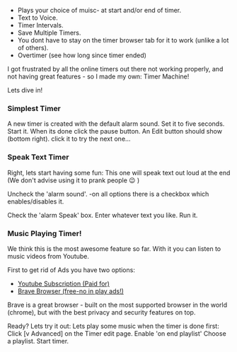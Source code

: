 ---
---

- Plays your choice of muisc- at start and/or end of timer.
- Text to Voice.
- Timer Intervals.
- Save Multiple Timers.
- You dont have to stay on the timer browser tab for it to work (unlike a lot of others).
- Overtimer (see how long since timer ended)

I got frustrated by all the online timers out there not working properly, and not having great features - so I made my own: Timer Machine!

Lets dive in!

### Simplest Timer
A new timer is created with the default alarm sound.
Set it to five seconds.
Start it.
When its done click the pause button. An Edit button
should show (bottom right). click it to try the next one...

### Speak Text Timer
Right, lets start having some fun:
This one will speak text out loud at the end
(We don't advise using it to prank people :wink: )

Uncheck the 'alarm sound'. -on all options there is a checkbox which enables/disables it. 

Check the 'alarm Speak' box. Enter whatever text you like. Run it.

### Music Playing Timer!

We think this is the most awesome feature so far.
With it you can listen to music videos from Youtube.

First to get rid of Ads you have two options:

- [Youtube Subscription (Paid for)](https://youtube.com)
 - [Brave Browser (free-no in play ads!)](https://brave.com)

Brave is a great browser - built on the most supported browser in the world (chrome), but with the best privacy and security features on top. 

Ready? Lets try it out:
Lets play some music when the timer is done first:
Click [v Advanced] on the Timer edit page.
Enable 'on end playlist'
Choose a playlist.
Start timer.








